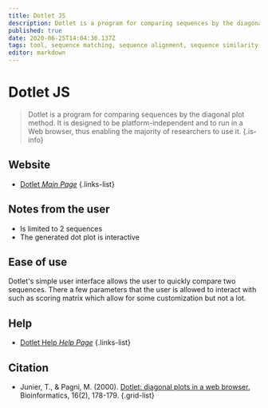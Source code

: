 ```yaml
---
title: Dotlet JS
description: Dotlet is a program for comparing sequences by the diagonal plot method. It is designed to be platform-independent and to run in a Web browser, thus enabling the majority of researchers to use it.
published: true
date: 2020-06-25T14:04:30.137Z
tags: tool, sequence matching, sequence alignment, sequence similarity
editor: markdown
---
```


# Dotlet JS

> Dotlet is a program for comparing sequences by the diagonal plot method. It is designed to be platform-independent and to run in a Web browser, thus enabling the majority of researchers to use it.
{.is-info}



## Website

- [Dotlet *Main Page*](https://dotlet.vital-it.ch/)
{.links-list}

## Notes from the user
- Is limited to 2 sequences
- The generated dot plot is interactive

## Ease of use

Dotlet's simple user interface allows the user to quickly compare two sequences. There a few parameters that the user is allowed to interact with such as scoring matrix which allow for some customization but not a lot.

## Help
- [Dotlet Help *Help Page*](https://myhits.isb-sib.ch/util/dotlet/doc/dotlet_help.html)
{.links-list}

## Citation

- Junier, T., & Pagni, M. (2000). [Dotlet: diagonal plots in a web browser.](https://academic.oup.com/bioinformatics/article/16/2/178/232113) Bioinformatics, 16(2), 178-179.
{.grid-list}